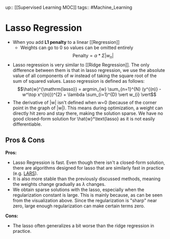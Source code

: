 up:: [[Supervised Learning MOC]]
tags:: #Machine_Learning 
# Lasso Regression
- When you add **L1 penalty** to a linear [[Regression]]
	- Weights can go to 0 so values can be omitted entirely
$$\text{Penalty} = \alpha * \Sigma{|w_n|}$$
- Lasso regression is very similar to [[Ridge Regression]]. The only difference between them is that in lasso regression, we use the absolute value of all components of w instead of taking the square root of the sum of squared values. Lasso regression is defined as follows:
$$\hat{w}^{\mathrm{lasso}} = argmin_{w} \sum_{n=1}^{N} (y^{(n)} - w^\top x^{(n)})^{2} + \lambda \sum_{i=1}^{D} \vert w_{i} \vert$$
- The derivative of |w| isn't defined when w=0 (because of the corner point in the graph of |w|). This means during optimization, a weight can directly hit zero and stay there, making the solution sparse. We have no good closed-form solution for \hat{w}^\text{lasso} as it is not easily differentiable.
## Pros & Cons
**Pros:**
- Lasso Regression is fast. Even though there isn't a closed-form solution, there are algorithms designed for lasso that are similarly fast in practice (e.g. [LARS](https://en.wikipedia.org/wiki/Least-angle_regression)).
- It is also more stable than the previously discussed methods, meaning the weights change gradually as $\lambda$ changes.
- We obtain sparse solutions with the lasso, especially when the regularization constant is large. This is mainly because, as can be seen from the visualization above. Since the regularization is "sharp" near zero, large enough regularization can make certain terms zero.

**Cons:**
- The lasso often generalizes a bit worse than the ridge regression in practice.